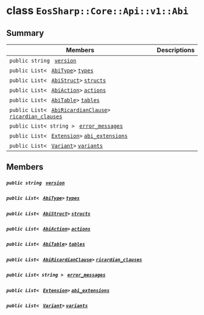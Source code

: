 # class `EosSharp::Core::Api::v1::Abi` 

## Summary

 Members                                | Descriptions                                
----------------------------------------|---------------------------------------------
`public string ` [`version`](#class_eos_sharp_1_1_core_1_1_api_1_1v1_1_1_abi_1af9c8593b58583463efe6932e24c9d6e6) | 
`public List< ` [`AbiType`](EosSharp--Core--Api--v1--AbiType.md)` > ` [`types`](#class_eos_sharp_1_1_core_1_1_api_1_1v1_1_1_abi_1ac3604684f4b399de9152bb8720018c92) | 
`public List< ` [`AbiStruct`](EosSharp--Core--Api--v1--AbiStruct.md)` > ` [`structs`](#class_eos_sharp_1_1_core_1_1_api_1_1v1_1_1_abi_1a9e6e0f1edc57006c8a6af28baaffbdad) | 
`public List< ` [`AbiAction`](EosSharp--Core--Api--v1--AbiAction.md)` > ` [`actions`](#class_eos_sharp_1_1_core_1_1_api_1_1v1_1_1_abi_1af084acdd7da8e513574fcfb15497c3dd) | 
`public List< ` [`AbiTable`](EosSharp--Core--Api--v1--AbiTable.md)` > ` [`tables`](#class_eos_sharp_1_1_core_1_1_api_1_1v1_1_1_abi_1ae6b865768da5d5690f0932fa0039d221) | 
`public List< ` [`AbiRicardianClause`](EosSharp--Core--Api--v1--AbiRicardianClause.md)` > ` [`ricardian_clauses`](#class_eos_sharp_1_1_core_1_1_api_1_1v1_1_1_abi_1a2d28bca913b1cfd22e874ef2ff1fb7a0) | 
`public List< string > ` [`error_messages`](#class_eos_sharp_1_1_core_1_1_api_1_1v1_1_1_abi_1ae18756eca397ee3122b1e6d2e6493bf2) | 
`public List< ` [`Extension`](EosSharp--Core--Api--v1--Extension.md)` > ` [`abi_extensions`](#class_eos_sharp_1_1_core_1_1_api_1_1v1_1_1_abi_1ab2ec5df2cc345b07ddd501b2d6921576) | 
`public List< ` [`Variant`](EosSharp--Core--Api--v1--Variant.md)` > ` [`variants`](#class_eos_sharp_1_1_core_1_1_api_1_1v1_1_1_abi_1a9591407ddf3b637ec94b83a6e20cc761) | 

## Members

##### `public string ` [`version`](#class_eos_sharp_1_1_core_1_1_api_1_1v1_1_1_abi_1af9c8593b58583463efe6932e24c9d6e6) 

##### `public List< ` [`AbiType`](EosSharp--Core--Api--v1--AbiType.md)` > ` [`types`](#class_eos_sharp_1_1_core_1_1_api_1_1v1_1_1_abi_1ac3604684f4b399de9152bb8720018c92) 

##### `public List< ` [`AbiStruct`](EosSharp--Core--Api--v1--AbiStruct.md)` > ` [`structs`](#class_eos_sharp_1_1_core_1_1_api_1_1v1_1_1_abi_1a9e6e0f1edc57006c8a6af28baaffbdad) 

##### `public List< ` [`AbiAction`](EosSharp--Core--Api--v1--AbiAction.md)` > ` [`actions`](#class_eos_sharp_1_1_core_1_1_api_1_1v1_1_1_abi_1af084acdd7da8e513574fcfb15497c3dd) 

##### `public List< ` [`AbiTable`](EosSharp--Core--Api--v1--AbiTable.md)` > ` [`tables`](#class_eos_sharp_1_1_core_1_1_api_1_1v1_1_1_abi_1ae6b865768da5d5690f0932fa0039d221) 

##### `public List< ` [`AbiRicardianClause`](EosSharp--Core--Api--v1--AbiRicardianClause.md)` > ` [`ricardian_clauses`](#class_eos_sharp_1_1_core_1_1_api_1_1v1_1_1_abi_1a2d28bca913b1cfd22e874ef2ff1fb7a0) 

##### `public List< string > ` [`error_messages`](#class_eos_sharp_1_1_core_1_1_api_1_1v1_1_1_abi_1ae18756eca397ee3122b1e6d2e6493bf2) 

##### `public List< ` [`Extension`](EosSharp--Core--Api--v1--Extension.md)` > ` [`abi_extensions`](#class_eos_sharp_1_1_core_1_1_api_1_1v1_1_1_abi_1ab2ec5df2cc345b07ddd501b2d6921576) 

##### `public List< ` [`Variant`](EosSharp--Core--Api--v1--Variant.md)` > ` [`variants`](#class_eos_sharp_1_1_core_1_1_api_1_1v1_1_1_abi_1a9591407ddf3b637ec94b83a6e20cc761) 

